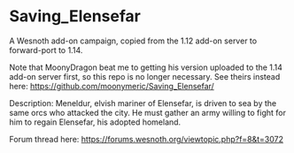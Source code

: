 # Saving_Elensefar
A Wesnoth add-on campaign, copied from the 1.12 add-on server to forward-port to 1.14.

Note that MoonyDragon beat me to getting his version uploaded to the 1.14 add-on server first,
so this repo is no longer necessary. See theirs instead here:
https://github.com/moonymeric/Saving_Elensefar/

Description:
Meneldur, elvish mariner of Elensefar, is driven to sea by the same orcs who attacked the city.
He must gather an army willing to fight for him to regain Elensefar, his adopted homeland.

Forum thread here: https://forums.wesnoth.org/viewtopic.php?f=8&t=3072
